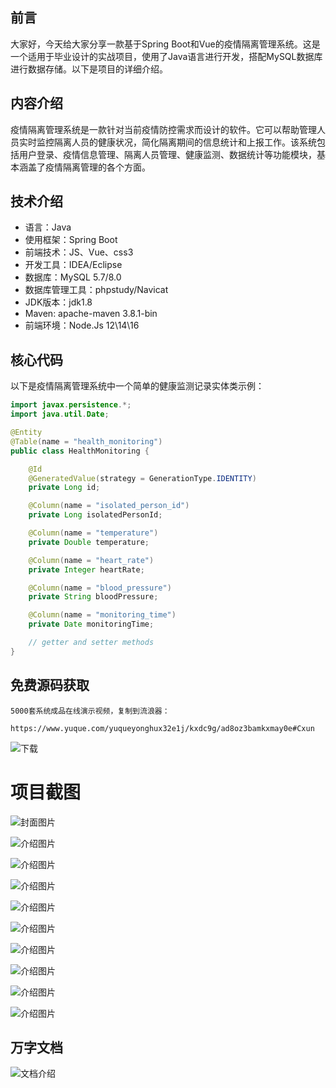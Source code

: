 ## 前言

大家好，今天给大家分享一款基于Spring Boot和Vue的疫情隔离管理系统。这是一个适用于毕业设计的实战项目，使用了Java语言进行开发，搭配MySQL数据库进行数据存储。以下是项目的详细介绍。

## 内容介绍

疫情隔离管理系统是一款针对当前疫情防控需求而设计的软件。它可以帮助管理人员实时监控隔离人员的健康状况，简化隔离期间的信息统计和上报工作。该系统包括用户登录、疫情信息管理、隔离人员管理、健康监测、数据统计等功能模块，基本涵盖了疫情隔离管理的各个方面。

## 技术介绍

- 语言：Java
- 使用框架：Spring Boot
- 前端技术：JS、Vue、css3
- 开发工具：IDEA/Eclipse
- 数据库：MySQL 5.7/8.0
- 数据库管理工具：phpstudy/Navicat
- JDK版本：jdk1.8
- Maven: apache-maven 3.8.1-bin
- 前端环境：Node.Js 12\14\16

## 核心代码

以下是疫情隔离管理系统中一个简单的健康监测记录实体类示例：

```java
import javax.persistence.*;
import java.util.Date;

@Entity
@Table(name = "health_monitoring")
public class HealthMonitoring {

    @Id
    @GeneratedValue(strategy = GenerationType.IDENTITY)
    private Long id;

    @Column(name = "isolated_person_id")
    private Long isolatedPersonId;

    @Column(name = "temperature")
    private Double temperature;

    @Column(name = "heart_rate")
    private Integer heartRate;

    @Column(name = "blood_pressure")
    private String bloodPressure;

    @Column(name = "monitoring_time")
    private Date monitoringTime;

    // getter and setter methods
}
```

## 免费源码获取

```
5000套系统成品在线演示视频，复制到流浪器： 
```
```
https://www.yuque.com/yuqueyonghux32e1j/kxdc9g/ad8oz3bamkxmay0e#Cxun
```
![下载](https://img12.360buyimg.com/ddimg/jfs/t1/339687/11/1349/28408/68ad865fF412d7877/adaa650483a100f2.jpg)

# 项目截图

![封面图片](https://img13.360buyimg.com/ddimg/jfs/t1/303771/3/26844/180424/689db297Fc3e2570b/f81e224ee013ef45.jpg)

![介绍图片](https://img13.360buyimg.com/ddimg/jfs/t1/306693/1/26228/32793/689db276F822b4eac/f3014e1d88ef9180.jpg)

![介绍图片](https://img11.360buyimg.com/ddimg/jfs/t1/324223/21/4550/128717/689db277F923e2f53/7c0fc3df165bf320.jpg)

![介绍图片](https://img12.360buyimg.com/ddimg/jfs/t1/326189/35/4448/53250/689db278F6b6e6b5a/a990e64d08a0b9d2.jpg)

![介绍图片](https://img10.360buyimg.com/ddimg/jfs/t1/324226/27/4432/43187/689db279F5ed2cd64/6c8cb129068f6940.jpg)

![介绍图片](https://img13.360buyimg.com/ddimg/jfs/t1/308807/38/26323/37433/689db279F64d38cd5/58d729f3db3bd86e.jpg)

![介绍图片](https://img13.360buyimg.com/ddimg/jfs/t1/320667/32/24550/29616/689db27aF70afd460/62bf9860d4f72cdb.jpg)

![介绍图片](https://img12.360buyimg.com/ddimg/jfs/t1/292394/31/24234/42915/689db27aFb234096a/f88d492a988aed80.jpg)

![介绍图片](https://img10.360buyimg.com/ddimg/jfs/t1/309012/35/26207/41865/689db27bF9997fc09/646c2d845c82420e.jpg)

![介绍图片](https://img12.360buyimg.com/ddimg/jfs/t1/305331/17/27177/37690/689db27bF525ba2bb/e83b6fd9ddb23d1b.jpg)


## 万字文档
![文档介绍](https://img14.360buyimg.com/ddimg/jfs/t1/338393/1/3576/156947/68b1ad0cF74dc525c/ff9cd6c574295685.jpg)
